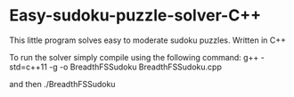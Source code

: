 # Easy-sudoku-puzzle-solver-C++
This little program solves easy to moderate sudoku puzzles. Written in C++

To run the solver simply compile using the following command:
g++ -std=c++11 -g -o BreadthFSSudoku BreadthFSSudoku.cpp

and then 
./BreadthFSSudoku
